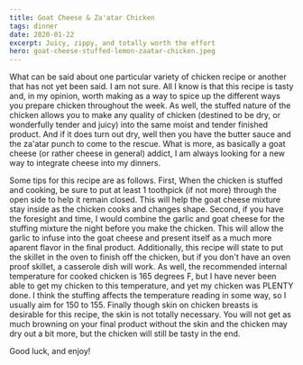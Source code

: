 ```yaml
---
title: Goat Cheese & Za'atar Chicken
tags: dinner
date: 2020-01-22
excerpt: Juicy, zippy, and totally worth the effort
hero: goat-cheese-stuffed-lemon-zaatar-chicken.jpeg
---
```


<v-row>
<v-col>
<v-img-custom src="goat-cheese-stuffed-lemon-zaatar-chicken.jpeg" alt="goat cheese stuffed lemon zaatar chicken" class="hero-img"> </v-img-custom>

What can be said about one particular variety of chicken recipe or another that
has not yet been said. I am not sure. All I know is that this recipe is tasty and,
in my opinion, worth making as a way to spice up the different ways you prepare
chicken throughout the week. As well, the stuffed nature of the chicken allows
you to make any quality of chicken (destined to be dry, or wonderfully tender and juicy) into the same moist and tender finished product. And if it does turn out dry, well then you have the butter sauce and the za'atar punch to come to the rescue. What is more, as basically a goat cheese (or rather cheese in general) addict, I am always looking for a new way to integrate cheese into my dinners.

Some tips for this recipe are as follows. First, When the chicken is stuffed and cooking, be sure to put at least 1 toothpick (if not more) through the open side to help it remain closed. This will help the goat cheese mixture stay inside as the chicken cooks and changes shape. Second, if you have the foresight and time, I would combine the garlic and goat cheese for the stuffing mixture the night before you make the chicken. This will allow the garlic to infuse into the goat cheese and present itself as a much more aparent flavor in the final product. Additionally, this recipe will state to put the skillet in the oven to finish off the chicken, but if you don't have an oven proof skillet, a casserole dish will work. As well, the recommended internal temperature for cooked chicken is 165 degrees F, but I have never been able to get my chicken to this temperature, and yet my chicken was PLENTY done. I think the stuffing affects the temperature reading in some way, so I usually aim for 150 to 155. Finally though skin on chicken breasts is desirable for this recipe, the skin is not totally necessary. You will not get as much browning on your final product without the skin and the chicken may dry out a bit more, but the chicken will still be tasty in the end.

Good luck, and enjoy!

</v-col>
</v-row>
<v-row>
  <v-col lg="3" sm="12">
    <v-ingredients-list title="Ingredients" file-path="2021-01-06/info.json" json-key="ingredients"> </v-ingredients-list>
  </v-col>
  <v-col lg="9" sm="12">
    <v-instructions-list title="Instructions" file-path="2021-01-06/info.json" json-key="instructions"> </v-instructions-list>
  </v-col>
</v-row>
